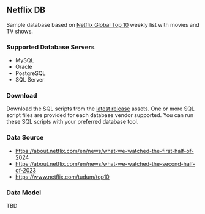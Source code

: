 ## Netflix DB

Sample database based on [Netflix Global Top 10](https://www.netflix.com/tudum/top10) weekly list with movies and TV shows.

### Supported Database Servers

* MySQL
* Oracle
* PostgreSQL
* SQL Server

### Download
Download the SQL scripts from the [latest release](../../releases) assets. One or more SQL script files are provided for each database vendor supported. You can run these SQL scripts with your preferred database tool.


### Data Source

* https://about.netflix.com/en/news/what-we-watched-the-first-half-of-2024
* https://about.netflix.com/en/news/what-we-watched-the-second-half-of-2023
* https://www.netflix.com/tudum/top10


### Data Model

TBD

